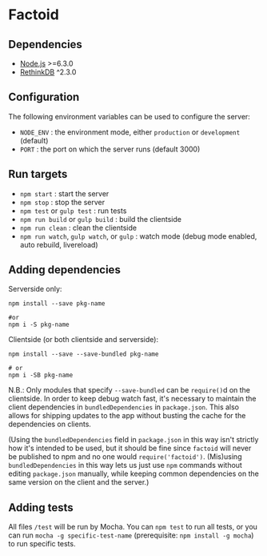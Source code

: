# Factoid



## Dependencies

- [Node.js](https://nodejs.org/en/) >=6.3.0
- [RethinkDB](http://rethinkdb.com/) ^2.3.0



## Configuration

The following environment variables can be used to configure the server:

- `NODE_ENV` : the environment mode, either `production` or `development` (default)
- `PORT` : the port on which the server runs (default 3000)



## Run targets

- `npm start` : start the server
- `npm stop` : stop the server
- `npm test` or `gulp test` : run tests
- `npm run build` or `gulp build` : build the clientside
- `npm run clean` : clean the clientside
- `npm run watch`, `gulp watch`, or `gulp` : watch mode (debug mode enabled, auto rebuild, livereload)



## Adding dependencies

Serverside only:

```
npm install --save pkg-name

#or
npm i -S pkg-name
```

Clientside (or both clientside and serverside):

```
npm install --save --save-bundled pkg-name

# or
npm i -SB pkg-name
```

N.B.: Only modules that specify `--save-bundled` can be `require()`d on the clientside.  In order to keep debug watch fast, it's necessary to maintain the client dependencies in `bundledDependencies` in `package.json`.  This also allows for shipping updates to the app without busting the cache for the dependencies on clients.

(Using the `bundledDependencies` field in `package.json` in this way isn't strictly how it's intended to be used, but it should be fine since `factoid` will never be published to npm and no one would `require('factoid')`.  (Mis)using `bundledDependencies` in this way lets us just use `npm` commands without editing `package.json` manually, while keeping common dependencies on the same version on the client and the server.)



## Adding tests

All files `/test` will be run by Mocha.  You can `npm test` to run all tests, or you can run `mocha -g specific-test-name` (prerequisite: `npm install -g mocha`) to run specific tests.
